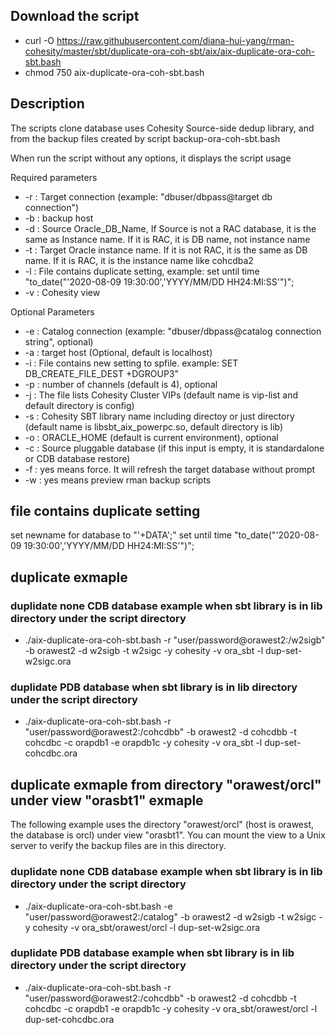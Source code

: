 ## Download the script
- curl -O https://raw.githubusercontent.com/diana-hui-yang/rman-cohesity/master/sbt/duplicate-ora-coh-sbt/aix/aix-duplicate-ora-coh-sbt.bash
- chmod 750 aix-duplicate-ora-coh-sbt.bash

## Description
The scripts clone database uses Cohesity Source-side dedup library, and from the backup files created by script backup-ora-coh-sbt.bash

When run the script without any options, it displays the script usage

Required parameters

- -r : Target connection (example: "dbuser/dbpass@target db connection")
- -b : backup host
- -d : Source Oracle_DB_Name, If Source is not a RAC database, it is the same as Instance name. If it is RAC, it is DB name, not instance name
- -t : Target Oracle instance name. If it is not RAC, it is the same as DB name. If it is RAC, it is the instance name like cohcdba2
- -l : File contains duplicate setting, example: set until time "to_date("'2020-08-09 19:30:00','YYYY/MM/DD HH24:MI:SS'")";
- -v : Cohesity view

Optional Parameters

- -e : Catalog connection (example: "dbuser/dbpass@catalog connection string", optional)
- -a : target host (Optional, default is localhost)
- -i : File contains new setting to spfile. example: SET DB_CREATE_FILE_DEST +DGROUP3"
- -p : number of channels (default is 4), optional
- -j : The file lists Cohesity Cluster VIPs (default name is vip-list and default directory is config)
- -s : Cohesity SBT library name including directoy or just directory (default name is libsbt_aix_powerpc.so, default directory is lib)
- -o : ORACLE_HOME (default is current environment), optional
- -c : Source pluggable database (if this input is empty, it is standardalone or CDB database restore)
- -f : yes means force. It will refresh the target database without prompt
- -w : yes means preview rman backup scripts 

## file contains duplicate setting
set newname for database to "'+DATA';"
set until time \"to_date("'2020-08-09 19:30:00','YYYY/MM/DD HH24:MI:SS'")\";

## duplicate exmaple

### duplidate none CDB database example when sbt library is in lib directory under the script directory
- ./aix-duplicate-ora-coh-sbt.bash -r "user/password@orawest2:/w2sigb" -b orawest2 -d w2sigb -t w2sigc -y cohesity -v ora_sbt -l dup-set-w2sigc.ora
### duplidate PDB database when sbt library is in lib directory under the script directory
- ./aix-duplicate-ora-coh-sbt.bash -r "user/password@orawest2:/cohcdbb" -b orawest2 -d cohcdbb -t cohcdbc -c orapdb1 -e orapdb1c -y cohesity -v ora_sbt -l dup-set-cohcdbc.ora
  
## duplicate exmaple from directory "orawest/orcl" under view "orasbt1" exmaple
The following example uses the directory "orawest/orcl" (host is orawest, the database is orcl) under view "orasbt1". You can mount the view to a Unix server to verify the backup files are in this directory.

### duplidate none CDB database example when sbt library is in lib directory under the script directory
- ./aix-duplicate-ora-coh-sbt.bash -e "user/password@orawest2:/catalog" -b orawest2 -d w2sigb -t w2sigc -y cohesity -v ora_sbt/orawest/orcl -l dup-set-w2sigc.ora
### duplidate PDB database example when sbt library is in lib directory under the script directory
- ./aix-duplicate-ora-coh-sbt.bash -r "user/password@orawest2:/cohcdbb" -b orawest2 -d cohcdbb -t cohcdbc -c orapdb1 -e orapdb1c -y cohesity -v ora_sbt/orawest/orcl -l dup-set-cohcdbc.ora
